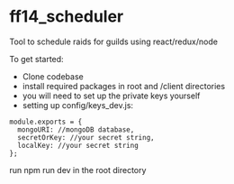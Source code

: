 # ff14_scheduler
Tool to schedule raids for guilds using react/redux/node

To get started: 

- Clone codebase
- install required packages in root and /client directories
- you will need to set up the private keys yourself
- setting up config/keys_dev.js: 
```
module.exports = {
  mongoURI: //mongoDB database,
  secretOrKey: //your secret string,
  localKey: //your secret string
};
```

run npm run dev in the root directory
